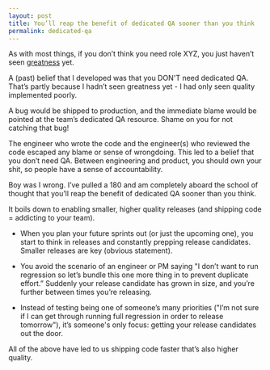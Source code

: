 ```yaml
---
layout: post
title: You’ll reap the benefit of dedicated QA sooner than you think
permalink: dedicated-qa
---
```

As with most things, if you don’t think you need role XYZ, you just haven’t seen [greatness](http://joekraus.com/if-you-dont-think-you-need-it-you-havent-seen-greatness) yet.

A (past) belief that I developed was that you DON'T need dedicated QA. That’s partly because I hadn’t seen greatness yet - I had only seen quality implemented poorly.

A bug would be shipped to production, and the immediate blame would be pointed at the team’s dedicated QA resource. Shame on you for not catching that bug!

The engineer who wrote the code and the engineer(s) who reviewed the code escaped any blame or sense of wrongdoing. This led to a belief that you don’t need QA. Between engineering and product, you should own your shit, so people have a sense of accountability.

Boy was I wrong. I’ve pulled a 180 and am completely aboard the school of thought that you’ll reap the benefit of dedicated QA sooner than you think.

It boils down to enabling smaller, higher quality releases (and shipping code = addicting to your team).

- When you plan your future sprints out (or just the upcoming one), you start to think in releases and constantly prepping release candidates. Smaller releases are key (obvious statement).

- You avoid the scenario of an engineer or PM saying "I don’t want to run regression so let’s bundle this one more thing in to prevent duplicate effort.” Suddenly your release candidate has grown in size, and you’re further between times you’re releasing.

- Instead of testing being one of someone’s many priorities ("I’m not sure if I can get through running full regression in order to release tomorrow"), it’s someone's only focus: getting your release candidates out the door.

All of the above have led to us shipping code faster that’s also higher quality.